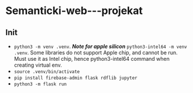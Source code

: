 # Semanticki-web---projekat

## Init
- `python3 -m venv .venv`. 
***Note for apple silicon*** `python3-intel64 -m venv .venv`. Some libraries do not support Apple chip, and cannot be run. Must use it as Intel chip, hence python3-intel64 command when creating virtual env.
- `source .venv/bin/activate`
- `pip install firebase-admin flask rdflib jupyter`
- `python3 -m flask run`